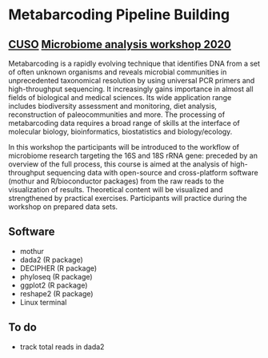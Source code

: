 # Metabarcoding Pipeline Building
## [CUSO](https://www.cuso.ch/) [Microbiome analysis workshop 2020](https://biologie.cuso.ch/index.php?id=1128&L=0&tx_displaycontroller[showUid]=4912)

Metabarcoding is a rapidly evolving technique that identifies DNA from a set of often unknown organisms and reveals microbial communities in unprecedented taxonomical resolution by using universal PCR primers and high-throughput sequencing. It increasingly gains importance in almost all fields of biological and medical sciences. Its wide application range includes biodiversity assessment and monitoring, diet analysis, reconstruction of paleocommunities and more. The processing of metabarcoding data requires a broad range of skills at the interface of molecular biology, bioinformatics, biostatistics and biology/ecology.

In this workshop the participants will be introduced to the workflow of microbiome research targeting the 16S and 18S rRNA gene: preceded by an overview of the full process, this course is aimed at the analysis of high-throughput sequencing data with open-source and cross-platform software (mothur and R/bioconductor packages) from the raw reads to the visualization of results. Theoretical content will be visualized and strengthened by practical exercises. Participants will practice during the workshop on prepared data sets.

## Software
* mothur
* dada2 (R package)
* DECIPHER (R package)
* phyloseq (R package)
* ggplot2 (R package)
* reshape2 (R package)
* Linux terminal

## To do
* track total reads in dada2

